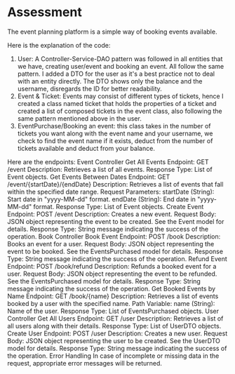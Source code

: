 # Assessment

The event planning platform is a simple way of booking events available.

Here is the explanation of the code:

1) User: A Controller-Service-DAO pattern was followed in all entities that we have, creating user/event and booking an event. All follow the same pattern. I added a DTO for the user as it's a best practice not to deal with an entity directly. The DTO shows only the balance and the username, disregards the ID for better readability.
2) Event & Ticket: Events may consist of different types of tickets, hence I created a class named ticket that holds the properties of a ticket and created a list of composed tickets in the event class, also following the same pattern mentioned above in the user.
3) EventPurchase/Booking an event: this class takes in the number of tickets you want along with the event name and your username, we check to find the event name if it exists, deduct from the number of tickets available and deduct from your balance.

Here are the endpoints:
Event Controller
Get All Events
Endpoint: GET /event
Description: Retrieves a list of all events.
Response Type: List of Event objects.
Get Events Between Dates
Endpoint: GET /event/{startDate}/{endDate}
Description: Retrieves a list of events that fall within the specified date range.
Request Parameters:
startDate (String): Start date in "yyyy-MM-dd" format.
endDate (String): End date in "yyyy-MM-dd" format.
Response Type: List of Event objects.
Create Event
Endpoint: POST /event
Description: Creates a new event.
Request Body: JSON object representing the event to be created. See the Event model for details.
Response Type: String message indicating the success of the operation.
Book Controller
Book Event
Endpoint: POST /book
Description: Books an event for a user.
Request Body: JSON object representing the event to be booked. See the EventsPurchased model for details.
Response Type: String message indicating the success of the operation.
Refund Event
Endpoint: POST /book/refund
Description: Refunds a booked event for a user.
Request Body: JSON object representing the event to be refunded. See the EventsPurchased model for details.
Response Type: String message indicating the success of the operation.
Get Booked Events by Name
Endpoint: GET /book/{name}
Description: Retrieves a list of events booked by a user with the specified name.
Path Variable:
name (String): Name of the user.
Response Type: List of EventsPurchased objects.
User Controller
Get All Users
Endpoint: GET /user
Description: Retrieves a list of all users along with their details.
Response Type: List of UserDTO objects.
Create User
Endpoint: POST /user
Description: Creates a new user.
Request Body: JSON object representing the user to be created. See the UserDTO model for details.
Response Type: String message indicating the success of the operation.
Error Handling
In case of incomplete or missing data in the request, appropriate error messages will be returned.
